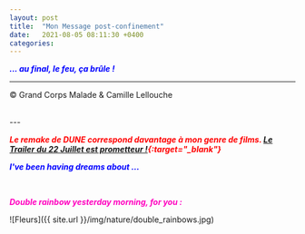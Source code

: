 ```yaml
---
layout: post
title:  "Mon Message post-confinement"
date:   2021-08-05 08:11:30 +0400
categories: 
---
```



<span style="color: blue">***... au final, le feu, ça brûle !***</span>
<br/>


---
&copy;  Grand Corps Malade & Camille Lellouche

<br>
---


<span style="color: red">***Le remake de DUNE correspond davantage à mon genre de films. [Le Trailer du 22 Juillet est prometteur !](https://www.youtube.com/watch?v=CjVqieIWGjM){:target="_blank"}***</span>

<span style="color: blue">***I've been having dreams about ...***</span>

<br>

<span style="color: #FF00BF">***Double rainbow yesterday morning, for you :***</span>

![Fleurs]({{ site.url }}/img/nature/double_rainbows.jpg)